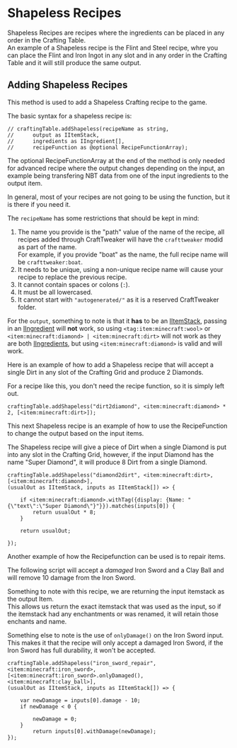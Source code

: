 # Shapeless Recipes

Shapeless Recipes are recipes where the ingredients can be placed in any order in the Crafting Table.  
An example of a Shapeless recipe is the Flint and Steel recipe, whre you can place the Flint and Iron Ingot in any slot and in any order in the Crafting Table and it will still produce the same output.

## Adding Shapeless Recipes

This method is used to add a Shapeless Crafting recipe to the game.

The basic syntax for a shapeless recipe is:

```zenscript
// craftingTable.addShapeless(recipeName as string,
//      output as IItemStack,
//      ingredients as IIngredient[],
//      recipeFunction as @optional RecipeFunctionArray);
```

The optional RecipeFunctionArray at the end of the method is only needed for advanced recipe where the output changes depending on the input, an example being transfering NBT data from one of the input ingredients to the output item.

In general, most of your recipes are not going to be using the function, but it is there if you need it.

The `recipeName` has some restrictions that should be kept in mind:

1. The name you provide is the "path" value of the name of the recipe, all recipes added through CraftTweaker will have the `crafttweaker` modid as part of the name.<br/>For example, if you provide "boat" as the name, the full recipe name will be `crafttweaker:boat`.
2. It needs to be unique, using a non-unique recipe name will cause your recipe to replace the previous recipe.
3. It cannot contain spaces or colons (`:`).
4. It must be all lowercased.
5. It cannot start with `"autogenerated/"` as it is a reserved CraftTweaker folder.

For the `output`, something to note is that it **has** to be an [IItemStack](/vanilla/api/items/IItemStack/), passing in an [IIngredient](/vanilla/api/items/IIngredient/) will **not** work, so using `<tag:item:minecraft:wool>` or `<item:minecraft:diamond> | <item:minecraft:dirt>` will not work as they are both [IIngredients](/vanilla/api/items/IIngredient/), but using `<item:minecraft:diamond>` is valid and will work.

Here is an example of how to add a Shapeless recipe that will accept a single Dirt in any slot of the Crafting Grid and produce 2 Diamonds.

For a recipe like this, you don't need the recipe function, so it is simply left out.

```zenscript
craftingTable.addShapeless("dirt2diamond", <item:minecraft:diamond> * 2, [<item:minecraft:dirt>]);
```

This next Shapeless recipe is an example of how to use the RecipeFunction to change the output based on the input items.

The Shapeless recipe will give a piece of Dirt when a single Diamond is put into any slot in the Crafting Grid, however, if the input Diamond has the name "Super Diamond", it will produce 8 Dirt from a single Diamond.

```zenscript
craftingTable.addShapeless("diamond2dirt", <item:minecraft:dirt>, [<item:minecraft:diamond>],
(usualOut as IItemStack, inputs as IItemStack[]) => {

    if <item:minecraft:diamond>.withTag({display: {Name: "{\"text\":\"Super Diamond\"}"}}).matches(inputs[0]) {
        return usualOut * 8;
    }

    return usualOut;

});
```

Another example of how the Recipefunction can be used is to repair items.

The following script will accept a _damaged_ Iron Sword and a Clay Ball and will remove 10 damage from the Iron Sword.

Something to note with this recipe, we are returning the input itemstack as the output Item.  
This allows us return the exact itemstack that was used as the input, so if the itemstack had any enchantments or was renamed, it will retain those enchants and name.

Something else to note is the use of `onlyDamage()` on the Iron Sword input.  
This makes it that the recipe will only accept a damaged Iron Sword, if the Iron Sword has full durability, it won't be accepted.

```zenscript
craftingTable.addShapeless("iron_sword_repair", <item:minecraft:iron_sword>, 
[<item:minecraft:iron_sword>.onlyDamaged(), <item:minecraft:clay_ball>],
(usualOut as IItemStack, inputs as IItemStack[]) => {

	var newDamage = inputs[0].damage - 10;
	if newDamage < 0 {

		newDamage = 0;
	}
    	return inputs[0].withDamage(newDamage);
});
```
